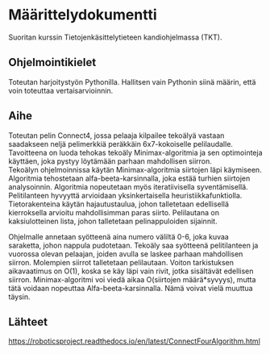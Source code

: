 # Määrittelydokumentti
Suoritan kurssin Tietojenkäsittelytieteen kandiohjelmassa (TKT).
## Ohjelmointikielet
Toteutan harjoitystyön Pythonilla. Hallitsen vain Pythonin siinä määrin, että voin toteuttaa vertaisarvioinnin.  
## Aihe
Toteutan pelin Connect4, jossa pelaaja kilpailee tekoälyä vastaan saadakseen neljä pelimerkkiä peräkkäin 6x7-kokoiselle pelilaudalle.
Tavoitteena on luoda tehokas tekoäly Minimax-algoritmia ja sen optimointeja käyttäen, joka pystyy löytämään parhaan mahdollisen siirron.  
Tekoälyn ohjelmoinnissa käytän Minimax-algoritmia siirtojen läpi käymiseen. Algoritmia tehostetaan alfa-beeta-karsinnalla, joka estää turhien siirtojen analysoinnin. Algoritmia nopeutetaan myös iteratiivisella syventämisellä. 
Pelitilanteen hyvyyttä arvioidaan yksinkertaisella heuristiikkafunktiolla.
Tietorakenteina käytän hajautustaulua, johon talletetaan edellisellä kierroksella arvioitu mahdollisimman paras siirto. Pelilautana on kaksiulotteinen lista, johon talletetaan pelinappuloiden sijainnit.

Ohjelmalle annetaan syötteenä aina numero väliltä 0-6, joka kuvaa saraketta, johon nappula pudotetaan. Tekoäly saa syötteenä pelitilanteen ja vuorossa olevan pelaajan, joiden avulla se laskee parhaan mahdollisen siirron. Molempien siirrot talletetaan pelilautaan.
Voiton tarkistuksen aikavaatimus on O(1), koska se käy läpi vain rivit, jotka sisältävät edellisen siirron.
Minimax-algoritmi voi viedä aikaa O(siirtojen määrä*syvyys), mutta tätä voidaan nopeuttaa Alfa-beeta-karsinnalla. Nämä voivat vielä muuttua täysin.
## Lähteet
https://roboticsproject.readthedocs.io/en/latest/ConnectFourAlgorithm.html


